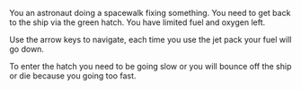 You an astronaut doing a spacewalk fixing something. You need to get back to the ship via the green hatch. You have limited fuel and oxygen left.

Use the arrow keys to navigate, each time you use the jet pack your fuel will go down.

To enter the hatch you need to be going slow or you will bounce off the ship or die because you going too fast.